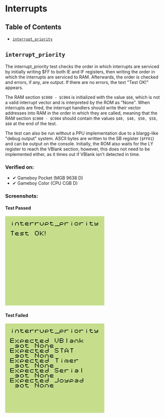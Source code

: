# Interrupts

## Table of Contents

- [`interrupt_priority`](#interrupt-priority)

## `interrupt_priority`

The interrupt_priority test checks the order in which interrupts are serviced by initially writing $FF to both IE and IF registers, then writing the order in which the interrupts are serviced to RAM. Afterwards, the order is checked and errors, if any, are output. If there are no errors, the text "Test OK!" appears.

The RAM section `$C000 - $C004` is initialized with the value `$68`, which is not a valid interrupt vector and is interpreted by the ROM as "None". When interrupts are fired, the interrupt handlers should write their vector addresses into RAM in the order in which they are called, meaning that the RAM section `$C000 - $C004` should contain the values `$40, $48, $50, $58, $60` at the end of the test.

The test can also be run without a PPU implementation due to a blargg-like "debug output" system. ASCII bytes are written to the SB register (`$FF01`) and can be output on the console. Initially, the ROM also waits for the LY register to reach the VBlank section, however, this does not need to be implemented either, as it times out if VBlank isn't detected in time.

### Verified on:

- ✔ Gameboy Pocket (MGB 9638 D)
- ✔ Gameboy Color (CPU CGB D)

### Screenshots:

#### Test Passed

![interrupt_priority_fail](./screenshots/interrupt_priority_pass.png)

#### Test Failed

![interrupt_priority_fail](./screenshots/interrupt_priority_fail.png)

